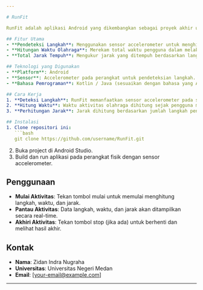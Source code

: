```yaml
---

# RunFit

RunFit adalah aplikasi Android yang dikembangkan sebagai proyek akhir untuk mata kuliah **Piranti Bergerak** di Universitas Negeri Medan. Aplikasi ini menggunakan sensor **accelerometer** pada perangkat pengguna untuk mendeteksi langkah saat berolahraga, menghitung durasi aktivitas, dan mengukur total jarak yang ditempuh.

## Fitur Utama
- **Pendeteksi Langkah**: Menggunakan sensor accelerometer untuk menghitung setiap langkah pengguna.
- **Hitungan Waktu Olahraga**: Merekam total waktu pengguna dalam melakukan aktivitas olahraga.
- **Total Jarak Tempuh**: Mengukur jarak yang ditempuh berdasarkan langkah yang diambil.

## Teknologi yang Digunakan
- **Platform**: Android
- **Sensor**: Accelerometer pada perangkat untuk pendeteksian langkah.
- **Bahasa Pemrograman**: Kotlin / Java (sesuaikan dengan bahasa yang Anda gunakan)

## Cara Kerja
1. **Deteksi Langkah**: RunFit memanfaatkan sensor accelerometer pada smartphone untuk menghitung langkah setiap kali pengguna bergerak.
2. **Hitung Waktu**: Waktu aktivitas olahraga dihitung sejak pengguna memulai hingga berhenti.
3. **Perhitungan Jarak**: Jarak dihitung berdasarkan jumlah langkah pengguna dengan asumsi setiap langkah bernilai 0.7 meter.

## Instalasi
1. Clone repositori ini:
   ```bash
   git clone https://github.com/username/RunFit.git
   ```
2. Buka project di Android Studio.
3. Build dan run aplikasi pada perangkat fisik dengan sensor accelerometer.

## Penggunaan
- **Mulai Aktivitas**: Tekan tombol mulai untuk memulai menghitung langkah, waktu, dan jarak.
- **Pantau Aktivitas**: Data langkah, waktu, dan jarak akan ditampilkan secara real-time.
- **Akhiri Aktivitas**: Tekan tombol stop (jika ada) untuk berhenti dan melihat hasil akhir.

## Kontak
- **Nama**: Zidan Indra Nugraha
- **Universitas**: Universitas Negeri Medan
- **Email**: [your-email@example.com]

---
```


